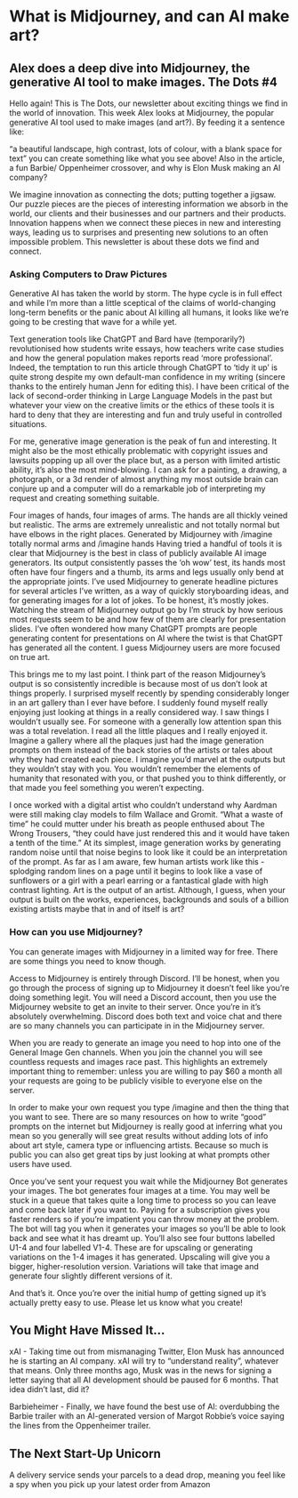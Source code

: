 # What is Midjourney, and can AI make art?
## Alex does a deep dive into Midjourney, the generative AI tool to make images. The Dots #4

Hello again! This is The Dots, our newsletter about exciting things we find in the world of innovation. This week Alex looks at Midjourney, the popular generative AI tool used to make images (and art?). By feeding it a sentence like:

“a beautiful landscape, high contrast, lots of colour, with a blank space for text” 
you can create something like what you see above! Also in the article, a fun Barbie/ Oppenheimer crossover, and why is Elon Musk making an AI company?

We imagine innovation as connecting the dots; putting together a jigsaw. Our puzzle pieces are the pieces of interesting information we absorb in the world, our clients and their businesses and our partners and their products. Innovation happens when we connect these pieces in new and interesting ways, leading us to surprises and presenting new solutions to an often impossible problem. This newsletter is about these dots we find and connect.


### Asking Computers to Draw Pictures
Generative AI has taken the world by storm. The hype cycle is in full effect and while I’m more than a little sceptical of the claims of world-changing long-term benefits or the panic about AI killing all humans, it looks like we’re going to be cresting that wave for a while yet. 

Text generation tools like ChatGPT and Bard have (temporarily?) revolutionised how students write essays, how teachers write case studies and how the general population makes reports read ‘more professional’. Indeed, the temptation to run this article through ChatGPT to ‘tidy it up’ is quite strong despite my own default-man confidence in my writing (sincere thanks to the entirely human Jenn for editing this). I have been critical of the lack of second-order thinking in Large Language Models in the past but whatever your view on the creative limits or the ethics of these tools it is hard to deny that they are interesting and fun and truly useful in controlled situations.

For me, generative image generation is the peak of fun and interesting. It might also be the most ethically problematic with copyright issues and lawsuits popping up all over the place but, as a person with limited artistic ability, it’s also the most mind-blowing. I can ask for a painting, a drawing, a photograph, or a 3d render of almost anything my most outside brain can conjure up and a computer will do a remarkable job of interpreting my request and creating something suitable.

Four images of hands, four images of arms. The hands are all thickly veined but realistic. The arms are extremely unrealistic and not totally normal but have elbows in the right places.
Generated by Midjourney with /imagine totally normal arms and /imagine hands
Having tried a handful of tools it is clear that Midjourney is the best in class of publicly available AI image generators. Its output consistently passes the ‘oh wow’ test, its hands most often have four fingers and a thumb, its arms and legs usually only bend at the appropriate joints. I’ve used Midjourney to generate headline pictures for several articles I’ve written, as a way of quickly storyboarding ideas, and for generating images for a lot of jokes. To be honest, it’s mostly jokes. Watching the stream of Midjourney output go by I’m struck by how serious most requests seem to be and how few of them are clearly for presentation slides. I’ve often wondered how many ChatGPT prompts are people generating content for presentations on AI where the twist is that ChatGPT has generated all the content. I guess Midjourney users are more focused on true art.


This brings me to my last point. I think part of the reason Midjourney’s output is so consistently incredible is because most of us don’t look at things properly. I surprised myself recently by spending considerably longer in an art gallery than I ever have before. I suddenly found myself really enjoying just looking at things in a really considered way. I saw things I wouldn’t usually see. For someone with a generally low attention span this was a total revelation. I read all the little plaques and I really enjoyed it. Imagine a gallery where all the plaques just had the image generation prompts on them instead of the back stories of the artists or tales about why they had created each piece. I imagine you’d marvel at the outputs but they wouldn’t stay with you. You wouldn’t remember the elements of humanity that resonated with you, or that pushed you to think differently, or that made you feel something you weren’t expecting.


I once worked with a digital artist who couldn’t understand why Aardman were still making clay models to film Wallace and Gromit. “What a waste of time” he could mutter under his breath as people enthused about The Wrong Trousers, “they could have just rendered this and it would have taken a tenth of the time.” At its simplest, image generation works by generating random noise until that noise begins to look like it could be an interpretation of the prompt. As far as I am aware, few human artists work like this - splodging random lines on a page until it begins to look like a vase of sunflowers or a girl with a pearl earring or a fantastical glade with high contrast lighting. Art is the output of an artist. Although, I guess, when your output is built on the works, experiences, backgrounds and souls of a billion existing artists maybe that in and of itself is art?


### How can you use Midjourney?
You can generate images with Midjourney in a limited way for free. There are some things you need to know though.

Access to Midjourney is entirely through Discord. I’ll be honest, when you go through the process of signing up to Midjourney it doesn’t feel like you’re doing something legit. You will need a Discord account, then you use the Midjourney website to get an invite to their server. Once you’re in it’s absolutely overwhelming. Discord does both text and voice chat and there are so many channels you can participate in in the Midjourney server.

When you are ready to generate an image you need to hop into one of the General Image Gen channels. When you join the channel you will see countless requests and images race past. This highlights an extremely important thing to remember: unless you are willing to pay $60 a month all your requests are going to be publicly visible to everyone else on the server.

In order to make your own request you type /imagine and then the thing that you want to see. There are so many resources on how to write “good” prompts on the internet but Midjourney is really good at inferring what you mean so you generally will see great results without adding lots of info about art style, camera type or influencing artists. Because so much is public you can also get great tips by just looking at what prompts other users have used.

Once you’ve sent your request you wait while the Midjourney Bot generates your images. The bot generates four images at a time. You may well be stuck in a queue that takes quite a long time to process so you can leave and come back later if you want to. Paying for a subscription gives you faster renders so if you’re impatient you can throw money at the problem. The bot will tag you when it generates your images so you’ll be able to look back and see what it has dreamt up. You’ll also see four buttons labelled U1-4 and four labelled V1-4. These are for upscaling or generating variations on the 1-4 images it has generated. Upscaling will give you a bigger, higher-resolution version. Variations will take that image and generate four slightly different versions of it.

And that’s it. Once you’re over the initial hump of getting signed up it’s actually pretty easy to use. Please let us know what you create!

## You Might Have Missed It…
xAI - Taking time out from mismanaging Twitter, Elon Musk has announced he is starting an AI company. xAI will try to “understand reality”, whatever that means. Only three months ago, Musk was in the news for signing a letter saying that all AI development should be paused for 6 months. That idea didn’t last, did it? 

Barbieheimer - Finally, we have found the best use of AI: overdubbing the Barbie trailer with an AI-generated version of Margot Robbie’s voice saying the lines from the Oppenheimer trailer.

## The Next Start-Up Unicorn
A delivery service sends your parcels to a dead drop, meaning you feel like a spy when you pick up your latest order from Amazon

